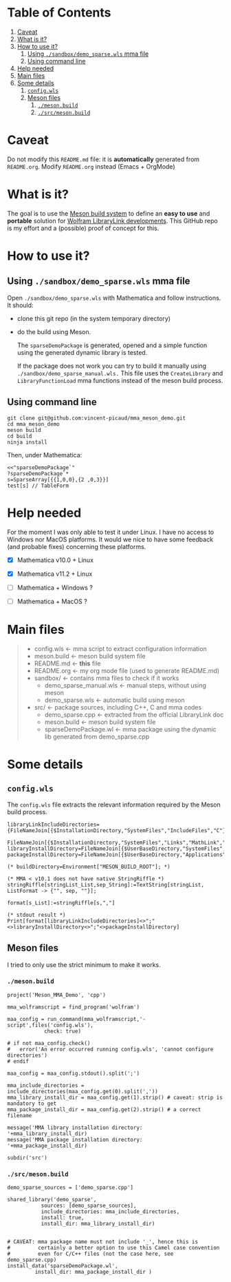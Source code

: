 
# Table of Contents

1.  [Caveat](#orgb618e98)
2.  [What is it?](#org4807fa2)
3.  [How to use it?](#org4eb60dd)
    1.  [Using `./sandbox/demo_sparse.wls` mma file](#org821d20e)
    2.  [Using command line](#orge7a51a1)
4.  [Help needed](#org2cf2ae0)
5.  [Main files](#orgb51a1b4)
6.  [Some details](#orgdd5cdb5)
    1.  [`config.wls`](#orge7f2821)
    2.  [Meson files](#org74f696c)
        1.  [`./meson.build`](#orgd6bd11d)
        2.  [`./src/meson.build`](#org0efc28f)



<a id="orgb618e98"></a>

# Caveat

Do not modify this `README.md` file: it is **automatically** generated
from `README.org`. Modify `README.org` instead (Emacs + OrgMode)


<a id="org4807fa2"></a>

# What is it?

The goal is to use the [Meson build system](https://mesonbuild.com/) to define an **easy to use** and
**portable** solution for [Wolfram LibraryLink developments](https://reference.wolfram.com/language/LibraryLink/tutorial/InteractionWithMathematica.html). This GitHub
repo is my effort and a (possible) proof of concept for this.


<a id="org4eb60dd"></a>

# How to use it?


<a id="org821d20e"></a>

## Using `./sandbox/demo_sparse.wls` mma file

Open `./sandbox/demo_sparse.wls` with Mathematica and follow instructions. It should:

-   clone this git repo (in the system temporary directory)
-   do the build using Meson. 
    
    The `sparseDemoPackage` is generated, opened and a simple function using
    the generated dynamic library is tested.
    
    If the package does not work you can try to build it manually using
    `./sandbox/demo_sparse_manual.wls.` This file uses the `CreateLibrary` and
    `LibraryFunctionLoad` mma functions instead of the meson build process.


<a id="orge7a51a1"></a>

## Using command line

    git clone git@github.com:vincent-picaud/mma_meson_demo.git
    cd mma_meson_demo
    meson build 
    cd build
    ninja install

Then, under Mathematica:

    <<"sparseDemoPackage`"
    ?sparseDemoPackage`*
    s=SparseArray[{{1,0,0},{2 ,0,3}}]
    test[s] // TableForm


<a id="org2cf2ae0"></a>

# Help needed

For the moment I was only able to test it under Linux. I have no
access to Windows nor MacOS platforms. It would we nice to have some
feedback (and probable fixes) concerning these platforms.

-   [X] Mathematica v10.0 + Linux
-   [X] Mathematica v11.2 + Linux
-   [ ] Mathematica  + Windows ?
-   [ ] Mathematica  + MacOS ?


<a id="orgb51a1b4"></a>

# Main files

> -   config.wls   <- mma script to extract configuration information
> -   meson.build  <- meson build system file
> -   README.md    <- **this** file
> -   README.org   <- my org mode file (used to generate README.md)
> -   sandbox/     <- contains mma files  to check if it works
>     -   demo\_sparse\_manual.wls <- manual steps, without using meson
>     -   demo\_sparse.wls        <- automatic build using meson
> -   src/         <- package sources, including C++, C and mma codes
>     -   demo\_sparse.cpp        <- extracted from the official LibraryLink doc
>     -   meson.build            <- meson build system file
>     -   sparseDemoPackage.wl   <- mma package using the dynamic lib generated from demo\_sparse.cpp


<a id="orgdd5cdb5"></a>

# Some details


<a id="orge7f2821"></a>

## `config.wls`

The `config.wls` file extracts the relevant information required by the
Meson build process.

    libraryLinkIncludeDirectories={FileNameJoin[{$InstallationDirectory,"SystemFiles","IncludeFiles","C"}],
    			       FileNameJoin[{$InstallationDirectory,"SystemFiles","Links","MathLink","DeveloperKit",$SystemID,"CompilerAdditions"}]};
    libraryInstallDirectory=FileNameJoin[{$UserBaseDirectory,"SystemFiles","LibraryResource",$SystemID}];
    packageInstallDirectory=FileNameJoin[{$UserBaseDirectory,"Applications"}];
    
    (* buildDirectory=Environment["MESON_BUILD_ROOT"]; *)
    
    (* MMA < v10.1 does not have native StringRiffle *)
    stringRiffle[stringList_List,sep_String]:=TextString[stringList, ListFormat -> {"", sep, ""}];
    
    format[s_List]:=stringRiffle[s,","]
    
    (* stdout result *)
    Print[format[libraryLinkIncludeDirectories]<>";"<>libraryInstallDirectory<>";"<>packageInstallDirectory]


<a id="org74f696c"></a>

## Meson files

I tried to only use the strict minimum to make it works.


<a id="orgd6bd11d"></a>

### `./meson.build`

    project('Meson_MMA_Demo', 'cpp')
    
    mma_wolframscript = find_program('wolfram')
    
    maa_config = run_command(mma_wolframscript,'-script',files('config.wls'),
    			check: true)
    
    # if not maa_config.check()
    #   error('An error occurred running config.wls', 'cannot configure directories')
    # endif
    
    maa_config = maa_config.stdout().split(';')
    
    mma_include_directories = include_directories(maa_config.get(0).split(','))
    mma_library_install_dir = maa_config.get(1).strip() # caveat: strip is mandatory to get 
    mma_package_install_dir = maa_config.get(2).strip() # a correct filename
    
    message('MMA library installation directory: '+mma_library_install_dir)
    message('MMA package installation directory: '+mma_package_install_dir)
    
    subdir('src')


<a id="org0efc28f"></a>

### `./src/meson.build`

    demo_sparse_sources = ['demo_sparse.cpp']
    
    shared_library('demo_sparse',
    	       sources: [demo_sparse_sources],
    	       include_directories: mma_include_directories,
    	       install: true,
    	       install_dir: mma_library_install_dir)
    
    
    # CAVEAT: mma package name must not include '_', hence this is
    #         certainly a better option to use this Camel case convention
    #         even for C/C++ files (not the case here, see demo_sparse.cpp)
    install_data('sparseDemoPackage.wl',
    	     install_dir: mma_package_install_dir )


